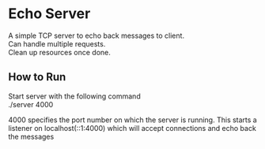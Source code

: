 # Echo Server

A simple TCP server to echo back messages to client. <br />
Can handle multiple requests. <br />
Clean up resources once done. <br />

How to Run
---------------------------------------
Start server with the following command <br />
        ./server 4000

4000 specifies the port number on which the server is running. This starts a listener on localhost(::1:4000) which will accept connections and echo back the messages

